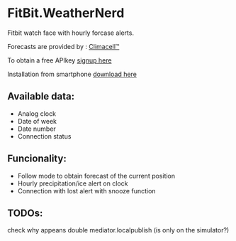 # FitBit.WeatherNerd

Fitbit watch face with hourly forcase alerts.

Forecasts are provided by : [Climacell™](https://www.climacell.co/weather-api/)	

To obtain a free APIkey [signup here](https://developer.climacell.co/sign-up)

Installation from smartphone [download here](https://gallery.fitbit.com/details/4554c69d-fd33-402e-95d5-9dae5c673d86)



## Available data:

- Analog clock
- Date of week
- Date number
- Connection status 

## Funcionality:

- Follow mode to obtain forecast of the current position
- Hourly precipitation/ice alert on clock
- Connection with lost alert with snooze function

## TODOs:

check why appeans double mediator.localpublish (is only on the simulator?)